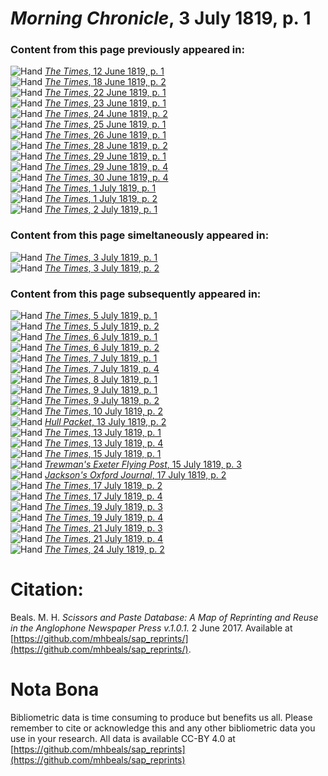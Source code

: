 # *Morning Chronicle*, 3 July 1819, p. 1  
  
### Content from this page previously appeared in:  
![Hand](http://scissorsandpaste.net/wp-content/uploads/2017/06/smallhandpointer.png) [*The Times*, 12 June 1819, p. 1](https://mhbeals.github.io/sap_html/The-Times/The-Times-12-June-1819-p-1)  
![Hand](http://scissorsandpaste.net/wp-content/uploads/2017/06/smallhandpointer.png) [*The Times*, 18 June 1819, p. 2](https://mhbeals.github.io/sap_html/The-Times/The-Times-18-June-1819-p-2)  
![Hand](http://scissorsandpaste.net/wp-content/uploads/2017/06/smallhandpointer.png) [*The Times*, 22 June 1819, p. 1](https://mhbeals.github.io/sap_html/The-Times/The-Times-22-June-1819-p-1)  
![Hand](http://scissorsandpaste.net/wp-content/uploads/2017/06/smallhandpointer.png) [*The Times*, 23 June 1819, p. 1](https://mhbeals.github.io/sap_html/The-Times/The-Times-23-June-1819-p-1)  
![Hand](http://scissorsandpaste.net/wp-content/uploads/2017/06/smallhandpointer.png) [*The Times*, 24 June 1819, p. 2](https://mhbeals.github.io/sap_html/The-Times/The-Times-24-June-1819-p-2)  
![Hand](http://scissorsandpaste.net/wp-content/uploads/2017/06/smallhandpointer.png) [*The Times*, 25 June 1819, p. 1](https://mhbeals.github.io/sap_html/The-Times/The-Times-25-June-1819-p-1)  
![Hand](http://scissorsandpaste.net/wp-content/uploads/2017/06/smallhandpointer.png) [*The Times*, 26 June 1819, p. 1](https://mhbeals.github.io/sap_html/The-Times/The-Times-26-June-1819-p-1)  
![Hand](http://scissorsandpaste.net/wp-content/uploads/2017/06/smallhandpointer.png) [*The Times*, 28 June 1819, p. 2](https://mhbeals.github.io/sap_html/The-Times/The-Times-28-June-1819-p-2)  
![Hand](http://scissorsandpaste.net/wp-content/uploads/2017/06/smallhandpointer.png) [*The Times*, 29 June 1819, p. 1](https://mhbeals.github.io/sap_html/The-Times/The-Times-29-June-1819-p-1)  
![Hand](http://scissorsandpaste.net/wp-content/uploads/2017/06/smallhandpointer.png) [*The Times*, 29 June 1819, p. 4](https://mhbeals.github.io/sap_html/The-Times/The-Times-29-June-1819-p-4)  
![Hand](http://scissorsandpaste.net/wp-content/uploads/2017/06/smallhandpointer.png) [*The Times*, 30 June 1819, p. 4](https://mhbeals.github.io/sap_html/The-Times/The-Times-30-June-1819-p-4)  
![Hand](http://scissorsandpaste.net/wp-content/uploads/2017/06/smallhandpointer.png) [*The Times*, 1 July 1819, p. 1](https://mhbeals.github.io/sap_html/The-Times/The-Times-1-July-1819-p-1)  
![Hand](http://scissorsandpaste.net/wp-content/uploads/2017/06/smallhandpointer.png) [*The Times*, 1 July 1819, p. 2](https://mhbeals.github.io/sap_html/The-Times/The-Times-1-July-1819-p-2)  
![Hand](http://scissorsandpaste.net/wp-content/uploads/2017/06/smallhandpointer.png) [*The Times*, 2 July 1819, p. 1](https://mhbeals.github.io/sap_html/The-Times/The-Times-2-July-1819-p-1)  
  
### Content from this page simeltaneously appeared in:  
![Hand](http://scissorsandpaste.net/wp-content/uploads/2017/06/smallhandpointer.png) [*The Times*, 3 July 1819, p. 1](https://mhbeals.github.io/sap_html/The-Times/The-Times-3-July-1819-p-1)  
![Hand](http://scissorsandpaste.net/wp-content/uploads/2017/06/smallhandpointer.png) [*The Times*, 3 July 1819, p. 2](https://mhbeals.github.io/sap_html/The-Times/The-Times-3-July-1819-p-2)  
  
### Content from this page subsequently appeared in:  
![Hand](http://scissorsandpaste.net/wp-content/uploads/2017/06/smallhandpointer.png) [*The Times*, 5 July 1819, p. 1](https://mhbeals.github.io/sap_html/The-Times/The-Times-5-July-1819-p-1)  
![Hand](http://scissorsandpaste.net/wp-content/uploads/2017/06/smallhandpointer.png) [*The Times*, 5 July 1819, p. 2](https://mhbeals.github.io/sap_html/The-Times/The-Times-5-July-1819-p-2)  
![Hand](http://scissorsandpaste.net/wp-content/uploads/2017/06/smallhandpointer.png) [*The Times*, 6 July 1819, p. 1](https://mhbeals.github.io/sap_html/The-Times/The-Times-6-July-1819-p-1)  
![Hand](http://scissorsandpaste.net/wp-content/uploads/2017/06/smallhandpointer.png) [*The Times*, 6 July 1819, p. 2](https://mhbeals.github.io/sap_html/The-Times/The-Times-6-July-1819-p-2)  
![Hand](http://scissorsandpaste.net/wp-content/uploads/2017/06/smallhandpointer.png) [*The Times*, 7 July 1819, p. 1](https://mhbeals.github.io/sap_html/The-Times/The-Times-7-July-1819-p-1)  
![Hand](http://scissorsandpaste.net/wp-content/uploads/2017/06/smallhandpointer.png) [*The Times*, 7 July 1819, p. 4](https://mhbeals.github.io/sap_html/The-Times/The-Times-7-July-1819-p-4)  
![Hand](http://scissorsandpaste.net/wp-content/uploads/2017/06/smallhandpointer.png) [*The Times*, 8 July 1819, p. 1](https://mhbeals.github.io/sap_html/The-Times/The-Times-8-July-1819-p-1)  
![Hand](http://scissorsandpaste.net/wp-content/uploads/2017/06/smallhandpointer.png) [*The Times*, 9 July 1819, p. 1](https://mhbeals.github.io/sap_html/The-Times/The-Times-9-July-1819-p-1)  
![Hand](http://scissorsandpaste.net/wp-content/uploads/2017/06/smallhandpointer.png) [*The Times*, 9 July 1819, p. 2](https://mhbeals.github.io/sap_html/The-Times/The-Times-9-July-1819-p-2)  
![Hand](http://scissorsandpaste.net/wp-content/uploads/2017/06/smallhandpointer.png) [*The Times*, 10 July 1819, p. 2](https://mhbeals.github.io/sap_html/The-Times/The-Times-10-July-1819-p-2)  
![Hand](http://scissorsandpaste.net/wp-content/uploads/2017/06/smallhandpointer.png) [*Hull Packet*, 13 July 1819, p. 2](https://mhbeals.github.io/sap_html/Hull-Packet/Hull-Packet-13-July-1819-p-2)  
![Hand](http://scissorsandpaste.net/wp-content/uploads/2017/06/smallhandpointer.png) [*The Times*, 13 July 1819, p. 1](https://mhbeals.github.io/sap_html/The-Times/The-Times-13-July-1819-p-1)  
![Hand](http://scissorsandpaste.net/wp-content/uploads/2017/06/smallhandpointer.png) [*The Times*, 13 July 1819, p. 4](https://mhbeals.github.io/sap_html/The-Times/The-Times-13-July-1819-p-4)  
![Hand](http://scissorsandpaste.net/wp-content/uploads/2017/06/smallhandpointer.png) [*The Times*, 15 July 1819, p. 1](https://mhbeals.github.io/sap_html/The-Times/The-Times-15-July-1819-p-1)  
![Hand](http://scissorsandpaste.net/wp-content/uploads/2017/06/smallhandpointer.png) [*Trewman's Exeter Flying Post*, 15 July 1819, p. 3](https://mhbeals.github.io/sap_html/Trewman's-Exeter-Flying-Post/Trewman's-Exeter-Flying-Post-15-July-1819-p-3)  
![Hand](http://scissorsandpaste.net/wp-content/uploads/2017/06/smallhandpointer.png) [*Jackson's Oxford Journal*, 17 July 1819, p. 2](https://mhbeals.github.io/sap_html/Jackson's-Oxford-Journal/Jackson's-Oxford-Journal-17-July-1819-p-2)  
![Hand](http://scissorsandpaste.net/wp-content/uploads/2017/06/smallhandpointer.png) [*The Times*, 17 July 1819, p. 2](https://mhbeals.github.io/sap_html/The-Times/The-Times-17-July-1819-p-2)  
![Hand](http://scissorsandpaste.net/wp-content/uploads/2017/06/smallhandpointer.png) [*The Times*, 17 July 1819, p. 4](https://mhbeals.github.io/sap_html/The-Times/The-Times-17-July-1819-p-4)  
![Hand](http://scissorsandpaste.net/wp-content/uploads/2017/06/smallhandpointer.png) [*The Times*, 19 July 1819, p. 3](https://mhbeals.github.io/sap_html/The-Times/The-Times-19-July-1819-p-3)  
![Hand](http://scissorsandpaste.net/wp-content/uploads/2017/06/smallhandpointer.png) [*The Times*, 19 July 1819, p. 4](https://mhbeals.github.io/sap_html/The-Times/The-Times-19-July-1819-p-4)  
![Hand](http://scissorsandpaste.net/wp-content/uploads/2017/06/smallhandpointer.png) [*The Times*, 21 July 1819, p. 3](https://mhbeals.github.io/sap_html/The-Times/The-Times-21-July-1819-p-3)  
![Hand](http://scissorsandpaste.net/wp-content/uploads/2017/06/smallhandpointer.png) [*The Times*, 21 July 1819, p. 4](https://mhbeals.github.io/sap_html/The-Times/The-Times-21-July-1819-p-4)  
![Hand](http://scissorsandpaste.net/wp-content/uploads/2017/06/smallhandpointer.png) [*The Times*, 24 July 1819, p. 2](https://mhbeals.github.io/sap_html/The-Times/The-Times-24-July-1819-p-2)  


# Citation: 

Beals. M. H. *Scissors and Paste Database: A Map of Reprinting and Reuse in the Anglophone Newspaper Press v.1.0.1.* 2 June 2017. Available at [https://github.com/mhbeals/sap_reprints/](https://github.com/mhbeals/sap_reprints/). 

# Nota Bona

Bibliometric data is time consuming to produce but benefits us all. Please remember to cite or acknowledge this and any other bibliometric data you use in your research. All data is available CC-BY 4.0 at [https://github.com/mhbeals/sap_reprints](https://github.com/mhbeals/sap_reprints)
